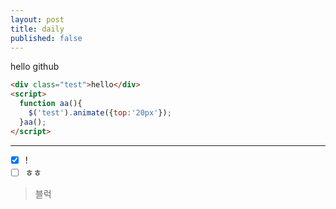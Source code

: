 ```yaml
---
layout: post
title: daily
published: false
---
```


hello github



```html
<div class="test">hello</div>
<script>
  function aa(){
    $('test').animate({top:'20px'});
  }aa();
</script>
```

> 

------------

 
- [x] !
- [ ] ㅎㅎ

> 블럭

